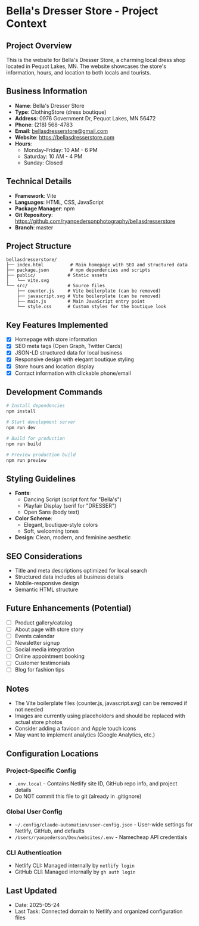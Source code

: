 # Bella's Dresser Store - Project Context

## Project Overview
This is the website for Bella's Dresser Store, a charming local dress shop located in Pequot Lakes, MN. The website showcases the store's information, hours, and location to both locals and tourists.

## Business Information
- **Name**: Bella's Dresser Store
- **Type**: ClothingStore (dress boutique)
- **Address**: 0976 Government Dr, Pequot Lakes, MN 56472
- **Phone**: (218) 568-4783
- **Email**: bellasdresserstore@gmail.com
- **Website**: https://bellasdresserstore.com
- **Hours**: 
  - Monday-Friday: 10 AM - 6 PM
  - Saturday: 10 AM - 4 PM
  - Sunday: Closed

## Technical Details
- **Framework**: Vite
- **Languages**: HTML, CSS, JavaScript
- **Package Manager**: npm
- **Git Repository**: https://github.com/ryanpedersonphotography/bellasdresserstore
- **Branch**: master

## Project Structure
```
bellasdresserstore/
├── index.html          # Main homepage with SEO and structured data
├── package.json        # npm dependencies and scripts
├── public/            # Static assets
│   └── vite.svg
└── src/               # Source files
    ├── counter.js     # Vite boilerplate (can be removed)
    ├── javascript.svg # Vite boilerplate (can be removed)
    ├── main.js        # Main JavaScript entry point
    └── style.css      # Custom styles for the boutique look
```

## Key Features Implemented
- [x] Homepage with store information
- [x] SEO meta tags (Open Graph, Twitter Cards)
- [x] JSON-LD structured data for local business
- [x] Responsive design with elegant boutique styling
- [x] Store hours and location display
- [x] Contact information with clickable phone/email

## Development Commands
```bash
# Install dependencies
npm install

# Start development server
npm run dev

# Build for production
npm run build

# Preview production build
npm run preview
```

## Styling Guidelines
- **Fonts**: 
  - Dancing Script (script font for "Bella's")
  - Playfair Display (serif for "DRESSER")
  - Open Sans (body text)
- **Color Scheme**: 
  - Elegant, boutique-style colors
  - Soft, welcoming tones
- **Design**: Clean, modern, and feminine aesthetic

## SEO Considerations
- Title and meta descriptions optimized for local search
- Structured data includes all business details
- Mobile-responsive design
- Semantic HTML structure

## Future Enhancements (Potential)
- [ ] Product gallery/catalog
- [ ] About page with store story
- [ ] Events calendar
- [ ] Newsletter signup
- [ ] Social media integration
- [ ] Online appointment booking
- [ ] Customer testimonials
- [ ] Blog for fashion tips

## Notes
- The Vite boilerplate files (counter.js, javascript.svg) can be removed if not needed
- Images are currently using placeholders and should be replaced with actual store photos
- Consider adding a favicon and Apple touch icons
- May want to implement analytics (Google Analytics, etc.)

## Configuration Locations

### Project-Specific Config
- `.env.local` - Contains Netlify site ID, GitHub repo info, and project details
- Do NOT commit this file to git (already in .gitignore)

### Global User Config
- `~/.config/claude-automation/user-config.json` - User-wide settings for Netlify, GitHub, and defaults
- `/Users/ryanpederson/Dev/websites/.env` - Namecheap API credentials

### CLI Authentication
- Netlify CLI: Managed internally by `netlify login`
- GitHub CLI: Managed internally by `gh auth login`

## Last Updated
- Date: 2025-05-24
- Last Task: Connected domain to Netlify and organized configuration files